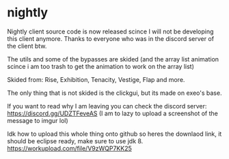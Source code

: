 # nightly
Nightly client source code is now released scince I will not be developing this client anymore. Thanks to everyone who was in the discord server of the client btw.

The utils and some of the bypasses are skided (and the array list animation scince i am too trash to get the animation to work on the array list)

Skided from: Rise, Exhibition, Tenacity, Vestige, Flap and more.

The only thing that is not skided is the clickgui, but its made on exeo's base.

If you want to read why I am leaving you can check the discord server: https://discord.gg/UDZTFeveAS (I am to lazy to upload a screenshot of the message to imgur lol)

Idk how to upload this whole thing onto github so heres the downlaod link, it should be eclipse ready, make sure to use jdk 8. https://workupload.com/file/V9zWQP7KK25
